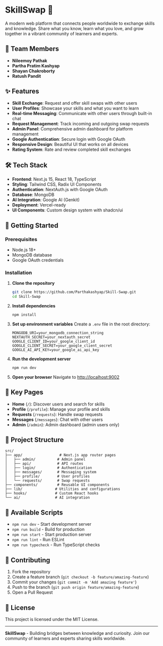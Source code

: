 # SkillSwap 🔄

A modern web platform that connects people worldwide to exchange skills and knowledge. Share what you know, learn what you love, and grow together in a vibrant community of learners and experts.

## 👥 Team Members

- **Nileemoy Pathak**
- **Partha Pratim Kashyap**
- **Shayan Chakroborty**
- **Ratush Pandit**

## ✨ Features

- **Skill Exchange**: Request and offer skill swaps with other users
- **User Profiles**: Showcase your skills and what you want to learn
- **Real-time Messaging**: Communicate with other users through built-in chat
- **Request Management**: Track incoming and outgoing swap requests
- **Admin Panel**: Comprehensive admin dashboard for platform management
- **Google Authentication**: Secure login with Google OAuth
- **Responsive Design**: Beautiful UI that works on all devices
- **Rating System**: Rate and review completed skill exchanges

## 🛠️ Tech Stack

- **Frontend**: Next.js 15, React 18, TypeScript
- **Styling**: Tailwind CSS, Radix UI Components
- **Authentication**: NextAuth.js with Google OAuth
- **Database**: MongoDB
- **AI Integration**: Google AI (Genkit)
- **Deployment**: Vercel-ready
- **UI Components**: Custom design system with shadcn/ui

## 🚀 Getting Started

### Prerequisites

- Node.js 18+ 
- MongoDB database
- Google OAuth credentials

### Installation

1. **Clone the repository**
   ```bash
   git clone https://github.com/Parthakashyap/Skill-Swap.git
   cd Skill-Swap
   ```

2. **Install dependencies**
   ```bash
   npm install
   ```

3. **Set up environment variables**
   Create a `.env` file in the root directory:
   ```env
   MONGODB_URI=your_mongodb_connection_string
   NEXTAUTH_SECRET=your_nextauth_secret
   GOOGLE_CLIENT_ID=your_google_client_id
   GOOGLE_CLIENT_SECRET=your_google_client_secret
   GOOGLE_AI_API_KEY=your_google_ai_api_key
   ```

4. **Run the development server**
   ```bash
   npm run dev
   ```

5. **Open your browser**
   Navigate to [http://localhost:9002](http://localhost:9002)

## 📱 Key Pages

- **Home** (`/`): Discover users and search for skills
- **Profile** (`/profile`): Manage your profile and skills
- **Requests** (`/requests`): Handle swap requests
- **Messages** (`/messages`): Chat with other users
- **Admin** (`/admin`): Admin dashboard (admin users only)


## 🎯 Project Structure

```
src/
├── app/                 # Next.js app router pages
│   ├── admin/          # Admin panel
│   ├── api/            # API routes
│   ├── login/          # Authentication
│   ├── messages/       # Messaging system
│   ├── profile/        # User profiles
│   └── requests/       # Swap requests
├── components/         # Reusable UI components
├── lib/               # Utilities and configurations
├── hooks/             # Custom React hooks
└── ai/                # AI integration
```

## 🔧 Available Scripts

- `npm run dev` - Start development server
- `npm run build` - Build for production
- `npm run start` - Start production server
- `npm run lint` - Run ESLint
- `npm run typecheck` - Run TypeScript checks

## 🌟 Contributing

1. Fork the repository
2. Create a feature branch (`git checkout -b feature/amazing-feature`)
3. Commit your changes (`git commit -m 'Add amazing feature'`)
4. Push to the branch (`git push origin feature/amazing-feature`)
5. Open a Pull Request

## 📄 License

This project is licensed under the MIT License.

---

**SkillSwap** - Building bridges between knowledge and curiosity. Join our community of learners and experts sharing skills worldwide.
